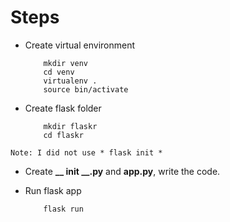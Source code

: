 # Steps

- Create virtual environment

    ```
        mkdir venv
        cd venv
        virtualenv .
        source bin/activate
    ```

- Create flask folder 

    ```
        mkdir flaskr
        cd flaskr
    ```

`Note: I did not use * flask init *`

- Create **__ init __.py** and **app.py**, write the code.

- Run flask app

    ```
        flask run
    ```